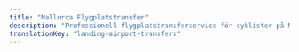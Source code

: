 ```yaml
---
title: "Mallorca Flygplatstransfer"
description: "Professionell flygplatstransferservice för cyklister på Mallorca. Cykelvänlig transport till och från Palma flygplats."
translationKey: "landing-airport-transfers"
---
```


<!-- Content will be added later -->
